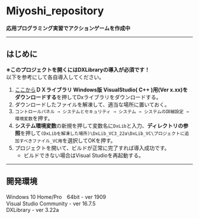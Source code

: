 # Miyoshi_repository

**応用プログラミング実習でアクションゲームを作成中**

---
## はじめに
**※このプロジェクトを開くにはDXLibraryの導入が必須です！**  
以下を参考にして各自導入してください。

1. [ここから](https://dxlib.xsrv.jp/dxdload.html)**ＤＸライブラリ Windows版 VisualStudio( C++ )用(Ver x.xx)をダウンロードする**を押してDxライブラリをダウンロードする。
1. ダウンロードしたファイルを解凍して、適当な場所に置いておく。
1. `コントロールパネル → システムとセキュリティ → システム → システムの詳細設定 → 環境変数`を押す。
1. **システム環境変数**の新規を押して変数名に`DxLib`と入力、**ディレクトリの参照**を押して`(DxLibを解凍した場所)\DxLib_VC3_22a\DxLib_VC\プロジェクトに追加すべきファイル_VC用`を選択してOKを押す。
1. プロジェクトを開いて、ビルドが正常に完了すれば導入成功です。
   * ビルドできない場合はVisual Studioを再起動する。

---
## 開発環境
Windows 10 Home/Pro　64bit - ver 1909  
Visual Studio Community - ver 16.7.5  
DXLibrary - ver 3.22a